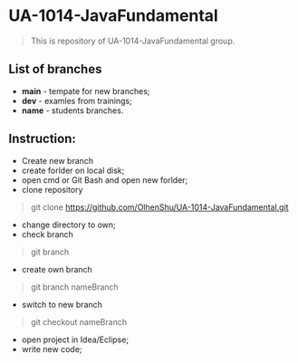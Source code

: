 # UA-1014-JavaFundamental
>This is repository of  UA-1014-JavaFundamental group.

## List of branches
- **main** - tempate for new branches;
- **dev** - examles from trainings;
- **name** - students branches.
## Instruction:
- Create new branch
- create forlder on local disk;
- open cmd or Git Bash and open new forlder;
- clone repository 
>git clone <https://github.com/OlhenShu/UA-1014-JavaFundamental.git>
- change directory to own;
- check branch 
>git branch
- create own branch
>git branch nameBranch
- switch to new branch 
>git checkout nameBranch
- open project in Idea/Eclipse;
- write new code;
